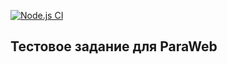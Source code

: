 [![Node.js CI](https://github.com/usernaimandrey/layout-for-ParaWeb/actions/workflows/node.js.yml/badge.svg)](https://github.com/usernaimandrey/layout-for-ParaWeb/actions/workflows/node.js.yml)

## Тестовое задание для ParaWeb